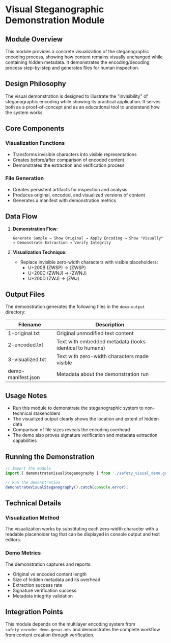 # Visual Steganographic Demonstration Module

## Module Overview
This module provides a concrete visualization of the steganographic encoding process, showing how content remains visually unchanged while containing hidden metadata. It demonstrates the encoding/decoding process step-by-step and generates files for human inspection.

## Design Philosophy
The visual demonstration is designed to illustrate the "invisibility" of steganographic encoding while showing its practical application. It serves both as a proof-of-concept and as an educational tool to understand how the system works.

## Core Components

### Visualization Functions
- Transforms invisible characters into visible representations
- Creates before/after comparison of encoded content
- Demonstrates the extraction and verification process

### File Generation
- Creates persistent artifacts for inspection and analysis
- Produces original, encoded, and visualized versions of content
- Generates a manifest with demonstration metrics

## Data Flow

1. **Demonstration Flow**:
   ```
   Generate Sample → Show Original → Apply Encoding → Show "Visually" → Demonstrate Extraction → Verify Integrity
   ```

2. **Visualization Technique**:
   - Replace invisible zero-width characters with visible placeholders:
     - U+200B (ZWSP) → ⟨ZWSP⟩
     - U+200C (ZWNJ) → ⟨ZWNJ⟩
     - U+200D (ZWJ) → ⟨ZWJ⟩

## Output Files

The demonstration generates the following files in the `demo-output` directory:

| Filename | Description |
|----------|-------------|
| 1-original.txt | Original unmodified text content |
| 2-encoded.txt | Text with embedded metadata (looks identical to humans) |
| 3-visualized.txt | Text with zero-width characters made visible |
| demo-manifest.json | Metadata about the demonstration run |

## Usage Notes

- Run this module to demonstrate the steganographic system to non-technical stakeholders
- The visualized output clearly shows the location and extent of hidden data
- Comparison of file sizes reveals the encoding overhead
- The demo also proves signature verification and metadata extraction capabilities

## Running the Demonstration

```javascript
// Import the module
import { demonstrateVisualSteganography } from './safety_visual_demo.genai.mts';

// Run the demonstration
demonstrateVisualSteganography().catch(console.error);
```

## Technical Details

### Visualization Method
The visualization works by substituting each zero-width character with a readable placeholder tag that can be displayed in console output and text editors.

### Demo Metrics
The demonstration captures and reports:
- Original vs encoded content length
- Size of hidden metadata and its overhead
- Extraction success rate
- Signature verification success
- Metadata integrity validation

## Integration Points

This module depends on the multilayer encoding system from `safety_encoder_demo.genai.mts` and demonstrates the complete workflow from content creation through verification.